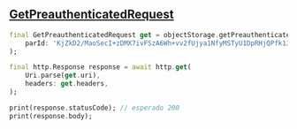 ## [GetPreauthenticatedRequest](https://docs.oracle.com/en-us/iaas/api/#/en/objectstorage/20160918/PreauthenticatedRequest/GetPreauthenticatedRequest)

```dart
final GetPreauthenticatedRequest get = objectStorage.getPreauthenticatedRequest(
    parId: 'KjZkD2/MaoSecI+zDMX7ivFSzA6Wh+vv2fUjya1NfyMSTyU1DpRHjQPfk1Jce3Fb',
);

final http.Response response = await http.get(
    Uri.parse(get.uri),
    headers: get.headers,
);

print(response.statusCode); // esperado 200
print(response.body);
```